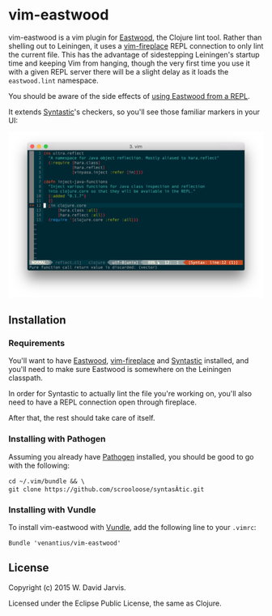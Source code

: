 # vim-eastwood


vim-eastwood is a vim plugin for [Eastwood](https://github.com/jonase/eastwood/), the Clojure lint tool. Rather than shelling out to Leiningen, it uses a [vim-fireplace](https://github.com/tpope/vim-fireplace/) REPL connection to only lint the current file. This has the advantage of sidestepping Leiningen's startup time and keeping Vim from hanging, though the very first time you use it with a given REPL server there will be a slight delay as it loads the `eastwood.lint` namespace.

You should be aware of the side effects of [using Eastwood from a REPL](https://github.com/jonase/eastwood#running-eastwood-in-a-repl).

It extends [Syntastic](https://github.com/scrooloose/syntastic)'s checkers, so you'll see those familiar markers in your UI:

![](doc/demo.png)

## Installation

### Requirements

You'll want to have [Eastwood](https://github.com/jonase/eastwood/), [vim-fireplace](https://github.com/tpope/vim-fireplace/) and [Syntastic](https://github.com/scrooloose/syntastic) installed, and you'll need to make sure Eastwood is somewhere on the Leiningen classpath. 

In order for Syntastic to actually lint the file you're working on, you'll also need to have a REPL connection open through fireplace.

After that, the rest should take care of itself.

### Installing with Pathogen

Assuming you already have [Pathogen](https://github.com/tpope/vim-pathogen) installed, you should be good to go with the following:

```
cd ~/.vim/bundle && \
git clone https://github.com/scrooloose/syntasÂtic.git
```

### Installing with Vundle

To install vim-eastwood with [Vundle](https://github.com/gmarik/Vundle.vim), add the following line to your `.vimrc`:
```
Bundle 'venantius/vim-eastwood'
```

## License

Copyright (c) 2015 W. David Jarvis.

Licensed under the Eclipse Public License, the same as Clojure.
